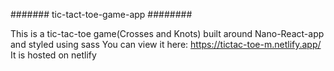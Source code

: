 ####### tic-tact-toe-game-app ########

This is a tic-tac-toe game(Crosses and Knots) built around Nano-React-app
and styled using sass
You can view it here: https://tictac-toe-m.netlify.app/
It is hosted on netlify

